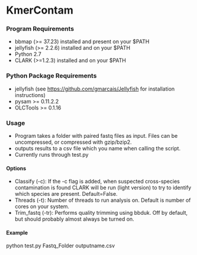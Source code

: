 # KmerContam

### Program Requirements
- bbmap (>= 37.23) installed and present on your $PATH
- jellyfish (>= 2.2.6) installed and on your $PATH
- Python 2.7
- CLARK (>=1.2.3) installed and on your $PATH

### Python Package Requirements
- jellyfish (see https://github.com/gmarcais/Jellyfish for installation instructions)
- pysam >= 0.11.2.2
- OLCTools >= 0.1.16

### Usage
- Program takes a folder with paired fastq files as input. Files can be uncompressed, or compressed with gzip/bzip2.
- outputs results to a csv file which you name when calling the script.
- Currently runs through test.py

#### Options
- Classify (-c): If the -c flag is added, when suspected cross-species contamination is found CLARK will be run (light version) to try to identify which species are present. Default=False.
- Threads (-t): Number of threads to run analysis on. Default is number of cores on your system.
- Trim_fastq (-tr): Performs quality trimming using bbduk. Off by default, but should probably almost always be turned on.

#### Example
python test.py Fastq_Folder outputname.csv
